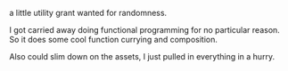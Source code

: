 a little utility grant wanted for randomness.

I got carried away doing functional programming for no particular reason.  So it does
some cool function currying and composition.

Also could slim down on the assets, I just pulled in everything in a hurry.
